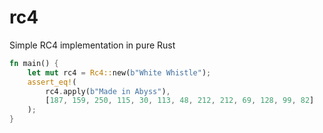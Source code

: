 # rc4

Simple RC4 implementation in pure Rust

```rust
fn main() {
    let mut rc4 = Rc4::new(b"White Whistle");
    assert_eq!(
        rc4.apply(b"Made in Abyss"),
        [187, 159, 250, 115, 30, 113, 48, 212, 212, 69, 128, 99, 82]
    );
}
```
